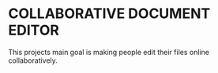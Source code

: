 # COLLABORATIVE DOCUMENT EDITOR
This projects main goal is making people edit their files online collaboratively.
